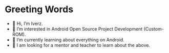 # Greeting Words

- 👋 Hi, I’m Iverz.
- 👀 I’m interested in Android Open Source Project Development (Custom-ROM).
- 🌱 I’m currently learning about everything on Android.
- 👀 I am looking for a mentor and teacher to learn about the above.

<!---
asterixiverz/asterixiverz is a ✨ special ✨ repository because its `README.md` (this file) appears on your GitHub profile.
You can click the Preview link to take a look at your changes.
--->
